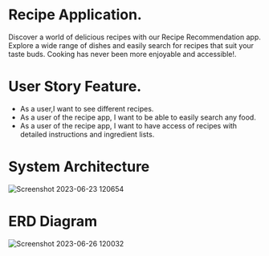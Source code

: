 # Recipe Application.
Discover a world of delicious recipes with our Recipe Recommendation app. Explore a wide range of dishes and easily search for recipes that suit your taste buds. Cooking has never been more enjoyable and accessible!.

# User Story Feature.
* As a user,I want to see different recipes.
* As a user of the recipe app, I want to be able to easily search any food.
* As a user of the recipe app, I want to have access of recipes with detailed instructions and ingredient lists.

# System Architecture
![Screenshot 2023-06-23 120654](https://github.com/hamxamehboob/Recipe-Recommendation-App/assets/97390895/035c7a59-7f56-402c-a994-a980d1ef6cc4)
# ERD Diagram
![Screenshot 2023-06-26 120032](https://github.com/hamxamehboob/recipe-recommendation-app/assets/97390895/b57c3d6a-2fa8-481d-b703-dccdfb665335)

